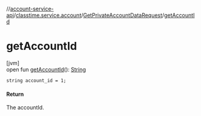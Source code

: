 //[account-service-api](../../../index.md)/[classtime.service.account](../index.md)/[GetPrivateAccountDataRequest](index.md)/[getAccountId](get-account-id.md)

# getAccountId

[jvm]\
open fun [getAccountId](get-account-id.md)(): [String](https://docs.oracle.com/javase/8/docs/api/java/lang/String.html)

`string account_id = 1;`

#### Return

The accountId.
